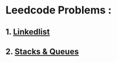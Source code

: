 # Leedcode Problems :

## 1. [Linkedlist](Linkedlist.md)

## 2. [Stacks & Queues](Stacks&queues.md)
